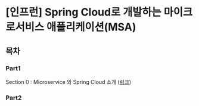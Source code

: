 # [인프런] Spring Cloud로 개발하는 마이크로서비스 애플리케이션(MSA)

## 목차
### Part1
Section 0 : Microservice 와 Spring Cloud 소개 (<a href="/tree/master/section/section0#readme" target="_blank">링크</a>)

### Part2

